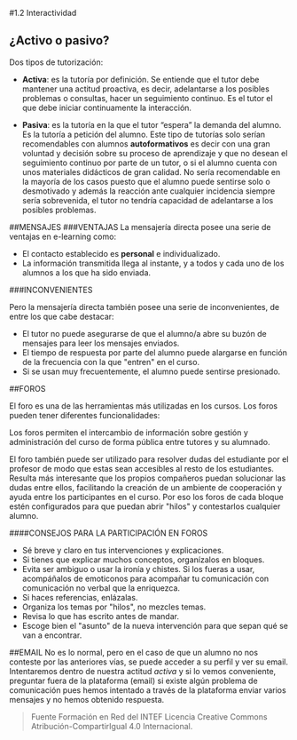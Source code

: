 #1.2 Interactividad

## ¿Activo o pasivo?
Dos tipos de tutorización:

 * **Activa**: es la tutoría por definición. Se entiende que el tutor debe mantener una actitud proactiva, es decir, adelantarse a los posibles problemas o consultas, hacer un seguimiento continuo. Es el tutor el que debe iniciar continuamente la interacción.  
    
 * **Pasiva**: es la tutoría en la que el tutor “espera” la demanda del alumno. Es la tutoría a petición del alumno. Este tipo de tutorías solo serían recomendables con alumnos **autoformativos** es decir con una gran voluntad y decisión sobre su proceso de aprendizaje y que no desean el seguimiento continuo por parte de un tutor, o si el alumno cuenta con unos materiales didácticos de gran calidad. No sería recomendable en la mayoría de los casos puesto que el alumno puede sentirse solo o desmotivado y además la reacción ante cualquier incidencia siempre sería sobrevenida, el tutor no tendría capacidad de adelantarse a los posibles problemas. 

##MENSAJES
###VENTAJAS
La mensajería directa posee una serie de ventajas en e-learning como:
 * El contacto establecido es **personal** e individualizado.
 * La información transmitida llega al instante, y a todos y cada uno de los alumnos a los que ha sido enviada.

###INCONVENIENTES

Pero la mensajería directa también posee una serie de inconvenientes, de entre los que cabe destacar:
 * El tutor no puede asegurarse de que el alumno/a abre su buzón de mensajes para leer los mensajes enviados.
 * El tiempo de respuesta por parte del alumno puede alargarse en función de la frecuencia con la que "entren" en el curso.
 * Si se usan muy frecuentemente, el alumno puede sentirse presionado.

##FOROS

El foro es una de las herramientas más utilizadas en los cursos. Los foros pueden tener diferentes funcionalidades:

Los foros permiten el intercambio de información sobre gestión y administración del curso de forma pública entre tutores y su alumnado.

El foro también puede ser utilizado para resolver dudas del estudiante por el profesor de modo que estas sean accesibles al resto de los estudiantes. Resulta más interesante que los propios compañeros puedan solucionar las dudas entre ellos, facilitando la creación de un ambiente de cooperación y ayuda entre los participantes en el curso. Por eso los foros de cada bloque estén configurados para que puedan abrir "hilos" y contestarlos cualquier alumno.

####CONSEJOS PARA LA PARTICIPACIÓN EN FOROS

 * Sé breve y claro en tus intervenciones y explicaciones. 
 * Si tienes que explicar muchos conceptos, organízalos en bloques.
 * Evita ser ambiguo o usar la ironía y chistes. Si los fueras a usar, acompáñalos de emoticonos para acompañar tu comunicación con comunicación no verbal que la enriquezca.
 * Si haces referencias, enlázalas.
 * Organiza los temas por "hilos", no mezcles temas.
 * Revisa lo que has escrito antes de mandar.
 * Escoge bien el "asunto" de la nueva intervención para que sepan qué se van a encontrar.

##EMAIL
No es lo normal, pero en el caso de que un alumno no nos conteste por las anteriores vías, se puede acceder a su perfil y ver su email. Intentaremos dentro de nuestra actitud *activa* y si lo vemos conveniente, preguntar fuera de la plataforma (email) si existe algún problema de comunicación pues hemos intentado a través de la plataforma enviar varios mensajes y no hemos obtenido respuesta. 

>Fuente Formación en Red del INTEF
Licencia Creative Commons Atribución-CompartirIgual 4.0 Internacional.